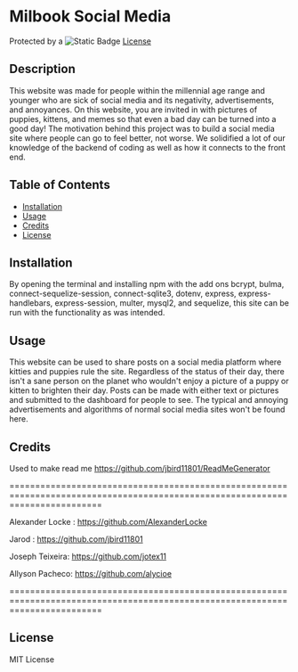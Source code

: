 # Milbook Social Media

Protected by a ![Static Badge](https://img.shields.io/badge/MIT-b06402) [License](#license)

## Description

This website was made for people within the millennial age range and younger who are sick of social media and its negativity, advertisements, and annoyances. On this website, you are invited in with pictures of puppies, kittens, and memes so that even a bad day can be turned into a good day! The motivation behind this project was to build a social media site where people can go to feel better, not worse. We solidified a lot of our knowledge of the backend of coding as well as how it connects to the front end.

## Table of Contents

- [Installation](#installation)
- [Usage](#usage)
- [Credits](#credits)
- [License](#license)

## Installation

By opening the terminal and installing npm with the add ons bcrypt, bulma, connect-sequelize-session, connect-sqlite3, dotenv, express, express-handlebars, express-session, multer, mysql2, and sequelize, this site can be run with the functionality as was intended.

## Usage

This website can be used to share posts on a social media platform where kitties and puppies rule the site. Regardless of the status of their day, there isn't a sane person on the planet who wouldn't enjoy a picture of a puppy or kitten to brighten their day. Posts can be made with either text or pictures and submitted to the dashboard for people to see. The typical and annoying advertisements and algorithms of normal social media sites won't be found here.

## Credits

Used to make read me https://github.com/jbird11801/ReadMeGenerator

==============================================================================================================================

Alexander Locke : https://github.com/AlexanderLocke

Jarod : https://github.com/jbird11801

Joseph Teixeira: https://github.com/jotex11

Allyson Pacheco: https://github.com/alycioe

==============================================================================================================================

## License

MIT License

